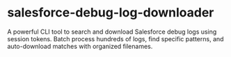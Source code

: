 # salesforce-debug-log-downloader
A powerful CLI tool to search and download Salesforce debug logs using session tokens. Batch process hundreds of logs, find specific patterns, and auto-download matches with organized filenames.
